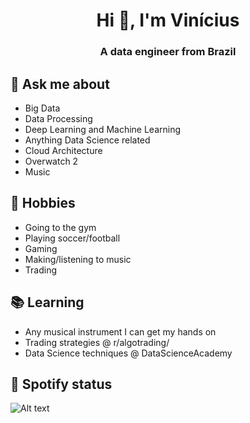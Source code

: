 <h1 align="center">Hi 👋, I'm Vinícius</h1>
<h3 align="center">A data engineer from Brazil</h3>

## 💬 Ask me about
- Big Data
- Data Processing
- Deep Learning and Machine Learning
- Anything Data Science related
- Cloud Architecture
- Overwatch 2
- Music

## 📅 Hobbies
- Going to the gym
- Playing soccer/football
- Gaming
- Making/listening to music
- Trading

## 📚 Learning
- Any musical instrument I can get my hands on
- Trading strategies @ r/algotrading/
- Data Science techniques @ DataScienceAcademy

## 🎵 Spotify status

![Alt text](https://spotify-recently-played-readme.vercel.app/api?user=12173638249&unique={true|1|on|yes})
